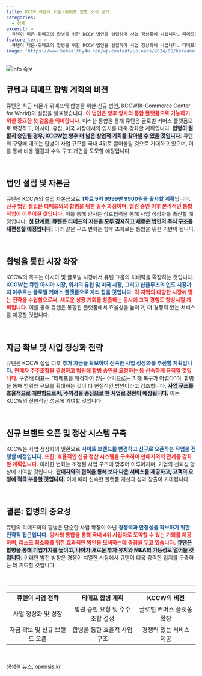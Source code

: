 ```yaml
---
title: KCCW 큐텐과 티몬·위메프 합병 소식 공개!
categories:
  - 경제
excerpt: >
  큐텐이 티몬·위메프의 합병을 위한 KCCW 법인을 설립하며 사업 정상화에 나섭니다. 티메프의 보유지분을 감자하고 투자자 협상을 통해 글로벌 커머스 플랫폼으로 도약할 계획입니다! 합병이 승인될 경우 국내 4위 규모로 성장하고, 비용 절감 및 수익성 중심의 구조 개편이 이루어질 것입니다.
feature_text: >
  큐텐이 티몬·위메프의 합병을 위한 KCCW 법인을 설립하며 사업 정상화에 나섭니다. 티메프의 보유지분을 감자하고 투자자 협상을 통해 글로벌 커머스 플랫폼으로 도약할 계획입니다! 합병이 승인될 경우 국내 4위 규모로 성장하고, 비용 절감 및 수익성 중심의 구조 개편이 이루어질 것입니다.
image: 'https://www.behealthy4u.com/wp-content/uploads/2024/06/koreanews.jpg'
---
```


<p><img src="https://www.behealthy4u.com/wp-content/uploads/2024/06/koreanews.jpg" alt="info 속보" /></p>

<h2 data-ke-size="size26">큐텐과 티메프 합병 계획의 비전</h2>

<p data-ke-size="size16">큐텐은 최근 티몬과 위메프의 합병을 위한 신규 법인, KCCW(K-Commerce Center for World)의 설립을 발표했습니다. <b><span style="color: #ee2323;">이 법인은 향후 양사의 통합 플랫폼으로 기능하기 위한 중요한 첫 걸음을 의미합니다.</span></b> 이러한 통합을 통해 큐텐은 글로벌 커머스 플랫폼으로 확장하고, 아시아, 유럽, 미국 시장에서의 입지를 더욱 강화할 계획입니다. <b><span style="background-color: #21538527;">합병이 원활히 승인될 경우, KCCW는 향후 더 넓은 상업적 기회를 찾아낼 수 있을 것입니다.</span></b> 큐텐의 구영배 대표는 합병이 사업 규모를 국내 4위로 끌어올릴 것으로 기대하고 있으며, 이를 통해 비용 절감과 수익 구조 개편을 도모할 예정입니다.</p>

<p data-ke-size="size16">&nbsp;</p>

<h2 data-ke-size="size26">법인 설립 및 자본금</h2>

<p data-ke-size="size16">큐텐은 KCCW의 설립 자본금으로 <b><span style="color: #1a5490;">1차로 9억 9999만 9900원을 출자할 계획</span></b>입니다. <b><span style="color: #ee2323;">신규 법인 설립은 티메프와의 합병을 위한 필수 과정이며, 법원 승인 이후 본격적인 통합 작업이 이루어질 것입니다.</span></b> 이를 통해 양사는 상호협력을 통해 사업 정상화를 촉진할 예정입니다. <b><span style="background-color: #21538527;">첫 단계로, 큐텐은 티메프의 지분을 모두 감자하고 새로운 법인의 주식 구조를 재편성할 예정입니다.</span></b> 이와 같은 구조 변화는 향후 조화로운 통합을 위한 기반이 됩니다.</p>

<p data-ke-size="size16">&nbsp;</p>

<h2 data-ke-size="size26">합병을 통한 시장 확장</h2>

<p data-ke-size="size16">KCCW의 목표는 아시아 및 글로벌 시장에서 큐텐 그룹의 지배력을 확장하는 것입니다. <b><span style="color: #1a5490;">KCCW는 큐텐 아시아 시장, 위시의 유럽 및 미국 시장, 그리고 샵클루즈의 인도 시장까지 아우르는 글로벌 커머스 플랫폼으로 자리 잡을 것입니다.</span></b> <b><span style="color: #ee2323;">각 지역의 다양한 시장에 맞는 전략을 수립함으로써, 새로운 성장 기회를 창출하는 동시에 고객 경험도 향상시킬 계획입니다.</span></b> 이를 통해 큐텐은 통합된 플랫폼에서 효율성을 높이고, 더 경쟁력 있는 서비스를 제공할 것입니다.</p>

<p data-ke-size="size16">&nbsp;</p>

<h2 data-ke-size="size26">자금 확보 및 사업 정상화 전략</h2>

<p data-ke-size="size16">큐텐은 KCCW 설립 이후 <b><span style="color: #1a5490;">추가 자금을 확보하여 신속한 사업 정상화를 추진할 계획입니다.</span></b> <b><span style="color: #ee2323;">판매자 주주조합을 결성하고 법원에 합병 승인을 요청하는 등 신속하게 움직일 것입니다.</span></b> 구영배 대표는 "티메프를 매각하여 얻는 수익으로는 피해 복구가 어렵다"며, 합병을 통해 범위와 규모를 확대하는 것이 더 현실적인 방안이라고 강조합니다. <b><span style="background-color: #21538527;">사업 구조를 효율적으로 개편함으로써, 수익성을 중심으로 한 사업로 전환이 예상됩니다.</span></b> 이는 KCCW의 전반적인 성공에 기여할 것입니다.</p>

<p data-ke-size="size16">&nbsp;</p>

<h2 data-ke-size="size26">신규 브랜드 오픈 및 정산 시스템 구축</h2>

<p data-ke-size="size16">KCCW는 사업 정상화의 일환으로 <b><span style="color: #1a5490;">사이트 브랜드를 변경하고 신규로 오픈하는 작업을 진행할 예정입니다.</span></b> <b><span style="color: #ee2323;">또한, 효율적인 신규 정산 시스템을 구축하여 판매자와의 관계를 강화할 계획입니다.</span></b> 이러한 변화는 조정된 사업 구조에 맞추어 이루어지며, 기업의 신뢰성 향상에 기여할 것입니다. <b><span style="background-color: #21538527;">판매자와의 협력을 통해 보다 나은 서비스를 제공하고, 고객의 요청에 적극 부응할 것입니다.</span></b> 이에 따라 신속한 플랫폼 개선과 성과 창출이 기대됩니다.</p>

<p data-ke-size="size16">&nbsp;</p>

<h2 data-ke-size="size26">결론: 합병의 중요성</h2>

<p data-ke-size="size16">큐텐의 티메프와의 합병은 단순한 사업 확장이 아닌 <b><span style="color: #1a5490;">경쟁력과 안정성을 확보하기 위한 전략적 접근입니다.</span></b> <b><span style="color: #ee2323;">양사의 통합을 통해 국내 4위 사업자로 도약할 수 있는 기회를 제공하며, 리스크 최소화를 위한 효과적인 방안을 모색하는데 중점을 두고 있습니다.</span></b> <b><span style="background-color: #21538527;">큐텐은 합병을 통해 기업가치를 높이고, 나아가 새로운 투자 유치와 M&A의 가능성도 열어둘 것입니다.</span></b> 이러한 발전 방향은 경쟁이 치열한 시장에서 큐텐이 더욱 강력한 입지를 구축하는 데 기여할 것입니다.</p>

<p data-ke-size="size16">&nbsp;</p>

<hr/>

<table style="width: 100%; border-collapse: collapse;">
  <tr>
    <td style="text-align: center; height: 17px;"><b>큐텐의 사업 전략</b></td>
    <td style="text-align: center; height: 17px;"><b>티메프 합병 계획</b></td>
    <td style="text-align: center; height: 17px;"><b>KCCW의 비전</b></td>
  </tr>
  <tr>
    <td style="text-align: center; height: 17px;">사업 정상화 및 성장</td>
    <td style="text-align: center; height: 17px;">법원 승인 요청 및 주주조합 결성</td>
    <td style="text-align: center; height: 17px;">글로벌 커머스 플랫폼 확장</td>
  </tr>
  <tr>
    <td style="text-align: center; height: 17px;">자금 확보 및 신규 브랜드 오픈</td>
    <td style="text-align: center; height: 17px;">합병을 통한 효율적 사업 구조</td>
    <td style="text-align: center; height: 17px;">경쟁력 있는 서비스 제공</td>
  </tr>
</table>

<p data-ke-size="size16">&nbsp;</p>
생생한 뉴스, <a href="https://opensis.kr" rel="dofollow">opensis.kr</a>


